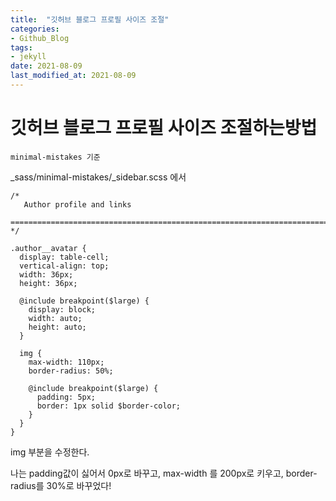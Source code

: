 ```yaml
---
title:  "깃허브 블로그 프로필 사이즈 조절"
categories:
- Github_Blog
tags: 
- jekyll
date: 2021-08-09
last_modified_at: 2021-08-09
---
```



# 깃허브 블로그 프로필 사이즈 조절하는방법

    minimal-mistakes 기준

_sass/minimal-mistakes/_sidebar.scss 에서

```
/*
   Author profile and links
   ========================================================================== */

.author__avatar {
  display: table-cell;
  vertical-align: top;
  width: 36px;
  height: 36px;

  @include breakpoint($large) {
    display: block;
    width: auto;
    height: auto;
  }

  img {
    max-width: 110px;
    border-radius: 50%;

    @include breakpoint($large) {
      padding: 5px;
      border: 1px solid $border-color;
    }
  }
}
```
img 부분을 수정한다.

나는 padding값이 싫어서 0px로 바꾸고, max-width 를 200px로 키우고, border-radius를 30%로 바꾸었다!